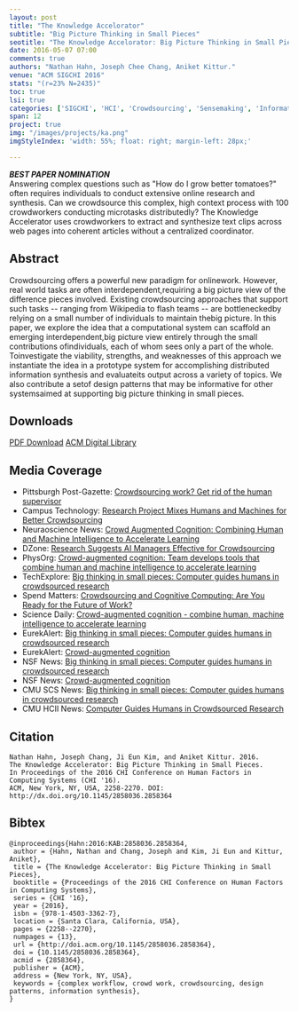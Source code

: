 ```yaml
---
layout: post
title: "The Knowledge Accelorator"
subtitle: "Big Picture Thinking in Small Pieces"
seotitle: "The Knowledge Accelorator: Big Picture Thinking in Small Pieces (CHI 2016)"
date: 2016-05-07 07:00
comments: true
authors: "Nathan Hahn, Joseph Chee Chang, Aniket Kittur."
venue: "ACM SIGCHI 2016"
stats: "(r=23% N=2435)"
toc: true
lsi: true
categories: ['SIGCHI', 'HCI', 'Crowdsourcing', 'Sensemaking', 'Information Synthesis', 'Information Retrieval', 'Information Foraging', 'Best Papers']
span: 12
project: true
img: "/images/projects/ka.png"
imgStyleIndex: 'width: 55%; float: right; margin-left: 28px;'

---
```



***<i class="fa fa-trophy" aria-hidden="true"></i> BEST PAPER NOMINATION***
<br/>
Answering complex questions such as "How do I grow better tomatoes?" often
requires individuals to conduct extensive online research and synthesis. Can we
crowdsource this complex, high context process with 100 crowdworkers conducting
microtasks distributedly? The Knowledge Accelerator uses crowdworkers to
extract and synthesize text clips across web pages into coherent articles
without a centralized coordinator.


<!--more-->

Abstract
----------------------
Crowdsourcing  offers  a  powerful  new  paradigm  for  onlinework.   However,
real  world  tasks  are  often  interdependent,requiring a big picture view of
the difference pieces involved. Existing  crowdsourcing  approaches  that
support  such  tasks -- ranging from Wikipedia to flash teams -- are
bottleneckedby relying on a small number of individuals to maintain thebig
picture.   In this paper,  we explore the idea that a computational system can
scaffold an emerging interdependent,big picture view entirely through the small
contributions ofindividuals, each of whom sees only a part of the whole.
Toinvestigate the viability, strengths, and weaknesses of this approach we
instantiate the idea in a prototype system for accomplishing  distributed
information  synthesis  and  evaluateits output across a variety of topics.  We
also contribute a setof design patterns that may be informative for other
systemsaimed at supporting big picture thinking in small pieces.


Downloads
----------------------
<a class="btn btn-default" href="/images/papers/knowledge-accelorator.pdf" target='_blank' onclick="_gaq.push(['_trackEvent', 'Paper', 'KA', 'PDF']);" role="button">PDF Download</a>
<a class="btn btn-default" href="http://dl.acm.org/citation.cfm?id=2858364" target='_blank' onclick="_gaq.push(['_trackEvent', 'Paper', 'KA', 'ACM']);"  role="button">ACM Digital Library</a>


Media Coverage
----------------------
- Pittsburgh Post-Gazette: [Crowdsourcing work? Get rid of the human supervisor](http://www.post-gazette.com/business/tech-news/2016/05/11/Crowdsourcing-work-Get-rid-of-the-human-supervisor-CMU/stories/201605100127)
- Campus Technology: [Research Project Mixes Humans and Machines for Better Crowdsourcing](https://campustechnology.com/articles/2016/05/10/research-project-mixes-humans-and-machines-for-better-crowdsourcing.aspx)
- Neuraoscience News: [Crowd Augmented Cognition: Combining Human and Machine Intelligence to Accelerate Learning](http://neurosciencenews.com/human-machine-intelligence-framework-4221/)
- DZone: [Research Suggests AI Managers Effective for Crowdsourcing](https://dzone.com/articles/researchers-work-on-automated-means-of-managing-th)
- PhysOrg: [Crowd-augmented cognition: Team develops tools that combine human and machine intelligence to accelerate learning](https://phys.org/news/2016-05-crowd-augmented-cognition-team-tools-combine.html)
- TechExplore: [Big thinking in small pieces: Computer guides humans in crowdsourced research](https://techxplore.com/news/2016-05-big-small-pieces-humans-crowdsourced.html)
- Spend Matters: [Crowdsourcing and Cognitive Computing: Are You Ready for the Future of Work?](http://spendmatters.com/2016/06/09/crowdsourcing-and-cognitive-computing-are-you-ready-for-the-future-of-work/)
- Science Daily: [Crowd-augmented cognition - combine human, machine intelligence to accelerate learning](https://www.sciencedaily.com/releases/2016/05/160511210628.htm)
- EurekAlert: [Big thinking in small pieces: Computer guides humans in crowdsourced research](https://www.eurekalert.org/pub_releases/2016-05/cmu-bti051016.php)
- EurekAlert: [Crowd-augmented cognition](https://www.eurekalert.org/pub_releases/2016-05/nsf-cc051116.php)
- NSF News: [Big thinking in small pieces: Computer guides humans in crowdsourced research](https://www.nsf.gov/news/mmg/mmg_disp.jsp?med_id=80586&from=)
- NSF News: [Crowd-augmented cognition](https://www.nsf.gov/news/news_summ.jsp?cntn_id=138580&org=NSF)
- CMU SCS News: [Big thinking in small pieces: Computer guides humans in crowdsourced research](https://www.cmu.edu/news/stories/archives/2016/may/knowledge-accelerator.html)
- CMU HCII News: [Computer Guides Humans in Crowdsourced Research](https://hcii.cmu.edu/news/2016/hcii-chi-computer-guides-humans-crowdsourced-research)

Citation
----------------------
```
Nathan Hahn, Joseph Chang, Ji Eun Kim, and Aniket Kittur. 2016.
The Knowledge Accelerator: Big Picture Thinking in Small Pieces.
In Proceedings of the 2016 CHI Conference on Human Factors in Computing Systems (CHI '16).
ACM, New York, NY, USA, 2258-2270. DOI: http://dx.doi.org/10.1145/2858036.2858364
```

Bibtex
----------------------
```
@inproceedings{Hahn:2016:KAB:2858036.2858364,
 author = {Hahn, Nathan and Chang, Joseph and Kim, Ji Eun and Kittur, Aniket},
 title = {The Knowledge Accelerator: Big Picture Thinking in Small Pieces},
 booktitle = {Proceedings of the 2016 CHI Conference on Human Factors in Computing Systems},
 series = {CHI '16},
 year = {2016},
 isbn = {978-1-4503-3362-7},
 location = {Santa Clara, California, USA},
 pages = {2258--2270},
 numpages = {13},
 url = {http://doi.acm.org/10.1145/2858036.2858364},
 doi = {10.1145/2858036.2858364},
 acmid = {2858364},
 publisher = {ACM},
 address = {New York, NY, USA},
 keywords = {complex workflow, crowd work, crowdsourcing, design patterns, information synthesis},
}

```
